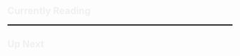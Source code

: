 <html lang="en"> 
<head> 
<meta charset="utf-8"> 
	<title>Library</title> 
		<style> 
		body { 
			-webkit-font-smoothing: antialiased; 
			-moz-osx-font-smoothing: grayscale; 
			font-family: 'Atkinson Hyperlegible', -apple-system, BlinkMacSystemFont, "Segoe UI", Helvetica, Arial, sans-serif; color: 
			rgb(240, 240, 240) } 
			[class*="gr_custom_container_"] { 
			padding: 10px 5px 10px 5px; 
			background-color: transparent; 
			width: 100%; 
			max-width: 500px; 
			} 
			[class*="gr_custom_header_"] 
				{ width: 100%; 
				margin-bottom: 5px; 
				display: none; 
			} 
			[class*="gr_custom_title_"] { 
			font-weight: 700; 
			} 
			[class*="gr_custom_each_container_"] { 
				width: 100%; 
				clear: both; 
				margin-bottom: 20px; 
				overflow: auto; 
				padding-bottom: 4px; 
			} 
			[class*="gr_custom_book_container_"] { 
				overflow: hidden; 
				height: 80px; 
				float: left; 
				margin-right: 20px; 
				width: auto; 
			} 
			[class*="gr_custom_author_"] { 
				font-size: 1rem; 
			} 
			[class*="gr_custom_container_"] a { 
				text-decoration: none !important; 
				color: var(--text-normal); 
			} 
			[class*="gr_custom_container_"] a:hover { 
				text-decoration: underline !important; 
			} 
			a[href="https://www.goodreads.com/"] { 
				display: none; 
			} 
			hr { 
				height: 1px; 
				border-width: 2px 0 0 0; 
				border: none; 
				border-top: 2px solid; 
				border-color: rgb(51, 51, 51);
			}
		</style>
</head>
<body>
		<h2>Currently Reading</h2>
		<div id=“gr_custom_widget_1673704063”>
		</div>
		<script src=“https://www.goodreads.com/review/custom_widget/56257438.lemo's%20bookshelf:%20currently-reading?cover_position=left&cover_size=small&num_books=5&order=a&shelf=currently-reading&show_author=1&show_cover=1&show_rating=1&show_review=1&show_tags=1&show_title=1&sort=date_added&widget_bg_color=FFFFFF&widget_bg_transparent=&widget_border_width=1&widget_id=1673798621&widget_text_color=000000&widget_title_size=medium&widget_width=medium" type="text/javascript" charset="utf-8"></script>
		<hr>
		<h2>Up Next</h2>
		<div id=“gr_custom_container_1673798649”>
		</div>
		<script src=“https://www.goodreads.com/review/custom_widget/56257438.lemo's%20bookshelf:%20to-read?cover_position=left&cover_size=small&num_books=5&order=a&shelf=to-read&show_author=1&show_cover=1&show_rating=1&show_review=1&show_tags=1&show_title=1&sort=date_added&widget_bg_color=FFFFFF&widget_bg_transparent=&widget_border_width=1&widget_id=1673798649&widget_text_color=000000&widget_title_size=medium&widget_width=medium" type="text/javascript" charset="utf-8">”
</body>
</html>
